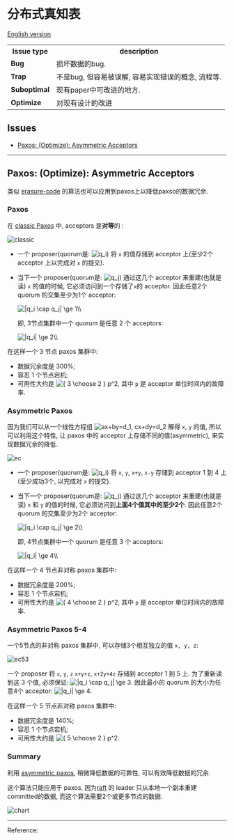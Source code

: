 # 分布式真知表

[English version](README.md)

<!-- DO NOT EDIT README.md directly. It is built from [src/README.md](src/README.md). -->

<table>
<tr class="header">
<th>Issue type</th>
<th>description</th>
</tr>
<tr class="odd">
<td><strong>Bug</strong></td>
<td>损坏数据的bug.</td>
</tr>
<tr class="even">
<td><strong>Trap</strong></td>
<td>不是bug, 但容易被误解, 容易实现错误的概念, 流程等.</td>
</tr>
<tr class="odd">
<td><strong>Suboptimal</strong></td>
<td>现有paper中可改进的地方.</td>
</tr>
<tr class="even">
<td><strong>Optimize</strong></td>
<td>对现有设计的改进</td>
</tr>
</table>

## Issues

<!-- START doctoc generated TOC please keep comment here to allow auto update -->
<!-- DON'T EDIT THIS SECTION, INSTEAD RE-RUN doctoc TO UPDATE -->

- [Paxos: (Optimize): Asymmetric Acceptors](#paxos-optimize-asymmetric-acceptors)

<!-- END doctoc generated TOC please keep comment here to allow auto update -->

<!-- #### List -->

---

## Paxos: (Optimize): Asymmetric Acceptors

类似 [erasure-code](https://en.wikipedia.org/wiki/Erasure_code) 的算法也可以应用到paxos上以降低paxso的数据冗余.

### Paxos

在 [classic Paxos](http://lamport.azurewebsites.net/pubs/pubs.html#paxos-simple) 中, acceptors 是**对等**的 :

![classic](https://cdn.jsdelivr.net/gh/drmingdrmer/consensus-bugs@main-md2zhihu-asset/CN/a2526c0de69276bb-asymmetric-paxos-classic.jpeg)

-   一个 proposer(quorum是: <img src="https://www.zhihu.com/equation?tex=q_i" alt="q_i" class="ee_img tr_noresize" eeimg="1">) 将 `x` 的值存储到 acceptor 上(至少2个 acceptor 上以完成对 `x` 的提交).

-   当下一个 proposer(quorum是: <img src="https://www.zhihu.com/equation?tex=q_j" alt="q_j" class="ee_img tr_noresize" eeimg="1">) 通过这几个 acceptor 来重建(也就是读) `x` 的值的时候, 它必须访问到一个存储了`x`的 acceptor.
    因此任意2个 quorum 的交集至少为1个 acceptor:

    <img src="https://www.zhihu.com/equation?tex=%7Cq_i%20%5Ccap%20q_j%7C%20%5Cge%201%5C%5C" alt="|q_i \cap q_j| \ge 1\\" class="ee_img tr_noresize" eeimg="1">

    即, 3节点集群中一个 quorum 是任意 2 个 acceptors:

    <img src="https://www.zhihu.com/equation?tex=%7Cq_i%7C%20%5Cge%202%5C%5C" alt="|q_i| \ge 2\\" class="ee_img tr_noresize" eeimg="1">

在这样一个 3 节点 paxos 集群中:

-   数据冗余度是 300%;
-   容忍 1 个节点宕机;
-   可用性大约是 <img src="https://www.zhihu.com/equation?tex=%7B%203%20%5Cchoose%202%20%20%7D%20p%5E2" alt="{ 3 \choose 2  } p^2" class="ee_img tr_noresize" eeimg="1">, 其中 `p` 是 acceptor 单位时间内的故障率.

### Asymmetric Paxos

因为我们可以从一个线性方程组 <img src="https://www.zhihu.com/equation?tex=ax%2Bby%3Dd_1%2C%20cx%2Bdy%3Dd_2" alt="ax+by=d_1, cx+dy=d_2" class="ee_img tr_noresize" eeimg="1"> 解得 `x`, `y` 的值, 所以可以利用这个特性, 让 paxos 中的 acceptor 上存储不同的值(asymmetric), 来实现数据冗余的降低.

![ec](https://cdn.jsdelivr.net/gh/drmingdrmer/consensus-bugs@main-md2zhihu-asset/CN/96fabef4536cbf04-asymmetric-paxos-ec.jpeg)

-   一个 proposer(quorum是: <img src="https://www.zhihu.com/equation?tex=q_i" alt="q_i" class="ee_img tr_noresize" eeimg="1">) 将 `x`, `y`, `x+y`, `x-y` 存储到 acceptor 1 到 4 上(至少成功3个, 以完成对 `x` 的提交).

-   当下一个 proposer(quorum是: <img src="https://www.zhihu.com/equation?tex=q_j" alt="q_j" class="ee_img tr_noresize" eeimg="1">) 通过这几个 acceptor 来重建(也就是读) `x` 和 `y` 的值的时候, 它必须访问到**上面4个值其中的至少2个**.
    因此任意2个 quorum 的交集至少为2个 acceptor:

    <img src="https://www.zhihu.com/equation?tex=%7Cq_i%20%5Ccap%20q_j%7C%20%5Cge%202%5C%5C" alt="|q_i \cap q_j| \ge 2\\" class="ee_img tr_noresize" eeimg="1">

    即, 4节点集群中一个 quorum 是任意 3 个 acceptors:

    <img src="https://www.zhihu.com/equation?tex=%7Cq_i%7C%20%5Cge%204%5C%5C" alt="|q_i| \ge 4\\" class="ee_img tr_noresize" eeimg="1">

在这样一个 4 节点非对称 paxos 集群中:

-   数据冗余度是 200%;
-   容忍 1 个节点宕机;
-   可用性大约是 <img src="https://www.zhihu.com/equation?tex=%7B%204%20%5Cchoose%202%20%20%7D%20p%5E2" alt="{ 4 \choose 2  } p^2" class="ee_img tr_noresize" eeimg="1">, 其中 `p` 是 acceptor 单位时间内的故障率.

### Asymmetric Paxos 5-4

一个5节点的非对称 paxos 集群中, 可以存储3个相互独立的值 `x, y, z`:

![ec53](https://cdn.jsdelivr.net/gh/drmingdrmer/consensus-bugs@main-md2zhihu-asset/CN/2a7885bbefbdfad8-asymmetric-paxos-ec-53.jpeg)

一个 proposer 将 `x`, `y`, `z` `x+y+z`, `x+2y+4z` 存储到 acceptor 1 到 5 上.
为了重新读到这 3 个值, 必须保证: <img src="https://www.zhihu.com/equation?tex=%7Cq_i%20%5Ccap%20q_j%7C%20%5Cge%203" alt="|q_i \cap q_j| \ge 3" class="ee_img tr_noresize" eeimg="1">.
因此最小的 quorum 的大小为任意4个 acceptor: <img src="https://www.zhihu.com/equation?tex=%7Cq_i%7C%20%5Cge%204" alt="|q_i| \ge 4" class="ee_img tr_noresize" eeimg="1">.

在这样一个 5 节点非对称 paxos 集群中:

-   数据冗余度是 140%;
-   容忍 1 个节点宕机;
-   可用性大约是 <img src="https://www.zhihu.com/equation?tex=%7B%205%20%5Cchoose%202%20%20%7D%20p%5E2" alt="{ 5 \choose 2  } p^2" class="ee_img tr_noresize" eeimg="1">.

### Summary

利用 [asymmetric paxos](cn-list/TODO), 稍微降低数据的可靠性, 可以有效降低数据的冗余.

这个算法只能应用于 paxos, 因为[raft](https://raft.github.io/) 的 leader 只从本地一个副本重建committed的数据, 而这个算法需要2个或更多节点的数据.

![chart](https://cdn.jsdelivr.net/gh/drmingdrmer/consensus-bugs@main-md2zhihu-asset/CN/781c336bed9bc848-asymmetric-paxos-chart.jpeg)

---



Reference:

